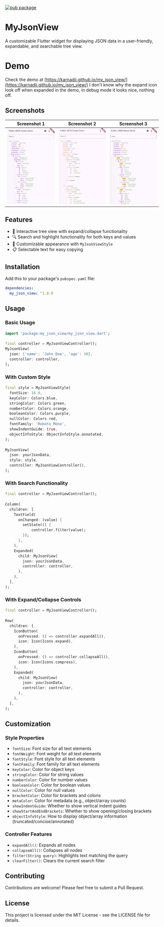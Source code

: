 
[![pub package](https://img.shields.io/pub/v/my_json_view.svg)](https://pub.dev/packages/my_json_view)
# MyJsonView

A customizable Flutter widget for displaying JSON data in a user-friendly, expandable, and searchable tree view.

# Demo
Check the demo at [https://karnadii.github.io/my_json_view/](https://karnadii.github.io/my_json_view/)
I don't know why the expand icon look off when expanded in the demo, in debug mode it looks nice, nothing off.

## Screenshots
| Screenshot 1 | Screenshot 2 | Screenshot 3 |
|------------|------------|------------|
| ![Screenshot 1](https://raw.githubusercontent.com/karnadii/my_json_view/main/img/ss1.png) | ![Screenshot 2](https://raw.githubusercontent.com/karnadii/my_json_view/main/img/ss2.png) | ![Screenshot 3](https://raw.githubusercontent.com/karnadii/my_json_view/main/img/ss3.png) |

## Features

- 🌳 Interactive tree view with expand/collapse functionality
- 🔍 Search and highlight functionality for both keys and values
- 🎨 Customizable appearance with `MyJsonViewStyle`
- 📋 Selectable text for easy copying



## Installation

Add this to your package's `pubspec.yaml` file:

```yaml
dependencies:
  my_json_view: ^1.0.0
```

## Usage

### Basic Usage

```dart
import 'package:my_json_view/my_json_view.dart';

final controller = MyJsonViewController();
MyJsonView(
  json: {'name': 'John Doe', 'age': 30},
  controller: controller,
);

```

### With Custom Style

```dart
final style = MyJsonViewStyle(
  fontSize: 16.0,
  keyColor: Colors.blue,
  stringColor: Colors.green,
  numberColor: Colors.orange,
  booleanColor: Colors.purple,
  nullColor: Colors.red,
  fontFamily: 'Roboto Mono',
  showIndentGuide: true,
  objectInfoStyle: ObjectInfoStyle.annotated,
);

MyJsonView(
  json: yourJsonData,
  style: style,
  controller: MyJsonViewController(),
);
```

### With Search Functionality

```dart
final controller = MyJsonViewController();

Column(
  children: [
    TextField(
      onChanged: (value) {
        setState(() {
            controller.filter(value);
        });
      },
    ),
    Expanded(
      child: MyJsonView(
        json: yourJsonData,
        controller: controller,
      ),
    ),
  ],
);

```
### With Expand/Collapse Controls

```dart
final controller = MyJsonViewController();

Row(
  children: [
    IconButton(
      onPressed: () => controller.expandAll(),
      icon: Icon(Icons.expand),
    ),
    IconButton(
      onPressed: () => controller.collapseAll(),
      icon: Icon(Icons.compress),
    ),
    Expanded(
      child: MyJsonView(
        json: yourJsonData,
        controller: controller,
      ),
    ),
  ],
);
```

## Customization

### Style Properties

- `fontSize`: Font size for all text elements
- `fontWeight`: Font weight for all text elements
- `fontStyle`: Font style for all text elements
- `fontFamily`: Font family for all text elements
- `keyColor`: Color for object keys
- `stringColor`: Color for string values
- `numberColor`: Color for number values
- `booleanColor`: Color for boolean values
- `nullColor`: Color for null values
- `bracketColor`: Color for brackets and colons
- `metaColor`: Color for metadata (e.g., object/array counts)
- `showIndentGuide`: Whether to show vertical indent guides
- `showStartAndEndBrackets`: Whether to show opening/closing brackets
- `objectInfoStyle`: How to display object/array information (truncated/concise/annotated)

### Controller Features

- `expandAll()`: Expands all nodes
- `collapseAll()`: Collapses all nodes
- `filter(String query)`: Highlights text matching the query
- `clearFilter()`: Clears the current search filter

## Contributing

Contributions are welcome! Please feel free to submit a Pull Request.

## License

This project is licensed under the MIT License - see the LICENSE file for details.


